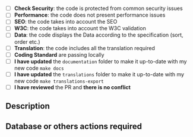 # <!-- Ticket Number if PR related to one ticket only --> 
# <!-- TITLE -->

<!-- Remove the line and paragraph when non-applicable or not relevant -->

- [ ] **Check Security**: the code is protected from common security issues
- [ ] **Performance**: the code does not present performance issues
- [ ] **SEO**: the code takes into account the SEO
- [ ] **W3C**: the code takes into account the W3C validation
- [ ] **Data**: the code displays the Data according to the specification (sort, order etc.)
- [ ] **Translation**: the code includes all the translation required
- [ ] **Coding Standard** are passing locally
- [ ] **I have updated** the `documentation` folder to make it up-to-date with my new code `make docs`
- [ ] **I have updated** the `translations` folder to make it up-to-date with my new code `make translations-export`
- [ ] **I have reviewed** the PR and **there is no conflict**

## Description

<!-- Please describe -->


## Database or others actions required

<!-- 
    Please describe actions required for deploy:
        - change in the DB
        - script to run
        - action in the Back Office
        - something else? 
-->


<!-- Remove/replace comments -->

